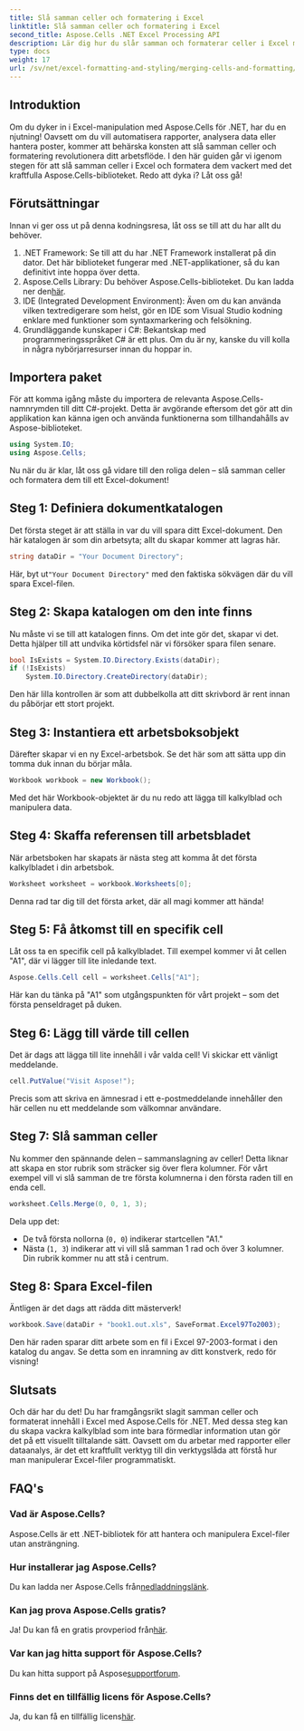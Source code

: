 ```yaml
---
title: Slå samman celler och formatering i Excel
linktitle: Slå samman celler och formatering i Excel
second_title: Aspose.Cells .NET Excel Processing API
description: Lär dig hur du slår samman och formaterar celler i Excel med Aspose.Cells för .NET i den här detaljerade handledningen. Förenkla dina Excel-automatiseringsuppgifter.
type: docs
weight: 17
url: /sv/net/excel-formatting-and-styling/merging-cells-and-formatting/
---
```

## Introduktion
Om du dyker in i Excel-manipulation med Aspose.Cells för .NET, har du en njutning! Oavsett om du vill automatisera rapporter, analysera data eller hantera poster, kommer att behärska konsten att slå samman celler och formatering revolutionera ditt arbetsflöde. I den här guiden går vi igenom stegen för att slå samman celler i Excel och formatera dem vackert med det kraftfulla Aspose.Cells-biblioteket. Redo att dyka i? Låt oss gå!
## Förutsättningar
Innan vi ger oss ut på denna kodningsresa, låt oss se till att du har allt du behöver.
1. .NET Framework: Se till att du har .NET Framework installerat på din dator. Det här biblioteket fungerar med .NET-applikationer, så du kan definitivt inte hoppa över detta.
2.  Aspose.Cells Library: Du behöver Aspose.Cells-biblioteket. Du kan ladda ner den[här](https://releases.aspose.com/cells/net/).
3. IDE (Integrated Development Environment): Även om du kan använda vilken textredigerare som helst, gör en IDE som Visual Studio kodning enklare med funktioner som syntaxmarkering och felsökning.
4. Grundläggande kunskaper i C#: Bekantskap med programmeringsspråket C# är ett plus. Om du är ny, kanske du vill kolla in några nybörjarresurser innan du hoppar in.
## Importera paket
För att komma igång måste du importera de relevanta Aspose.Cells-namnrymden till ditt C#-projekt. Detta är avgörande eftersom det gör att din applikation kan känna igen och använda funktionerna som tillhandahålls av Aspose-biblioteket.
```csharp
using System.IO;
using Aspose.Cells;
```
Nu när du är klar, låt oss gå vidare till den roliga delen – slå samman celler och formatera dem till ett Excel-dokument!
## Steg 1: Definiera dokumentkatalogen
Det första steget är att ställa in var du vill spara ditt Excel-dokument. Den här katalogen är som din arbetsyta; allt du skapar kommer att lagras här. 
```csharp
string dataDir = "Your Document Directory";
```
 Här, byt ut`"Your Document Directory"` med den faktiska sökvägen där du vill spara Excel-filen. 
## Steg 2: Skapa katalogen om den inte finns
Nu måste vi se till att katalogen finns. Om det inte gör det, skapar vi det. Detta hjälper till att undvika körtidsfel när vi försöker spara filen senare.
```csharp
bool IsExists = System.IO.Directory.Exists(dataDir);
if (!IsExists)
    System.IO.Directory.CreateDirectory(dataDir);
```
Den här lilla kontrollen är som att dubbelkolla att ditt skrivbord är rent innan du påbörjar ett stort projekt. 
## Steg 3: Instantiera ett arbetsboksobjekt
Därefter skapar vi en ny Excel-arbetsbok. Se det här som att sätta upp din tomma duk innan du börjar måla. 
```csharp
Workbook workbook = new Workbook();
```
Med det här Workbook-objektet är du nu redo att lägga till kalkylblad och manipulera data.
## Steg 4: Skaffa referensen till arbetsbladet
När arbetsboken har skapats är nästa steg att komma åt det första kalkylbladet i din arbetsbok. 
```csharp
Worksheet worksheet = workbook.Worksheets[0];
```
Denna rad tar dig till det första arket, där all magi kommer att hända!
## Steg 5: Få åtkomst till en specifik cell
Låt oss ta en specifik cell på kalkylbladet. Till exempel kommer vi åt cellen "A1", där vi lägger till lite inledande text.
```csharp
Aspose.Cells.Cell cell = worksheet.Cells["A1"];
```
Här kan du tänka på "A1" som utgångspunkten för vårt projekt – som det första penseldraget på duken.
## Steg 6: Lägg till värde till cellen
Det är dags att lägga till lite innehåll i vår valda cell! Vi skickar ett vänligt meddelande.
```csharp
cell.PutValue("Visit Aspose!");
```
Precis som att skriva en ämnesrad i ett e-postmeddelande innehåller den här cellen nu ett meddelande som välkomnar användare.
## Steg 7: Slå samman celler
Nu kommer den spännande delen – sammanslagning av celler! Detta liknar att skapa en stor rubrik som sträcker sig över flera kolumner. För vårt exempel vill vi slå samman de tre första kolumnerna i den första raden till en enda cell.
```csharp
worksheet.Cells.Merge(0, 0, 1, 3);
```
Dela upp det:
- De två första nollorna (`0, 0`) indikerar startcellen "A1."
- Nästa (`1, 3`) indikerar att vi vill slå samman 1 rad och över 3 kolumner. Din rubrik kommer nu att stå i centrum.
## Steg 8: Spara Excel-filen
Äntligen är det dags att rädda ditt mästerverk! 
```csharp
workbook.Save(dataDir + "book1.out.xls", SaveFormat.Excel97To2003);
```
Den här raden sparar ditt arbete som en fil i Excel 97-2003-format i den katalog du angav. Se detta som en inramning av ditt konstverk, redo för visning!
## Slutsats
Och där har du det! Du har framgångsrikt slagit samman celler och formaterat innehåll i Excel med Aspose.Cells för .NET. Med dessa steg kan du skapa vackra kalkylblad som inte bara förmedlar information utan gör det på ett visuellt tilltalande sätt. Oavsett om du arbetar med rapporter eller dataanalys, är det ett kraftfullt verktyg till din verktygslåda att förstå hur man manipulerar Excel-filer programmatiskt.
## FAQ's
### Vad är Aspose.Cells?
Aspose.Cells är ett .NET-bibliotek för att hantera och manipulera Excel-filer utan ansträngning. 
### Hur installerar jag Aspose.Cells?
 Du kan ladda ner Aspose.Cells från[nedladdningslänk](https://releases.aspose.com/cells/net/).
### Kan jag prova Aspose.Cells gratis?
 Ja! Du kan få en gratis provperiod från[här](https://releases.aspose.com/).
### Var kan jag hitta support för Aspose.Cells?
 Du kan hitta support på Aspose[supportforum](https://forum.aspose.com/c/cells/9).
### Finns det en tillfällig licens för Aspose.Cells?
 Ja, du kan få en tillfällig licens[här](https://purchase.aspose.com/temporary-license/).